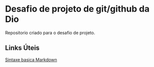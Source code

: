 #  Desafio de projeto de git/github da Dio      
Repositorio criado para o desafio de projeto.
## Links Úteis
[Sintaxe basica Markdown](https://www.markdownguide.org/basic-syntax/)
